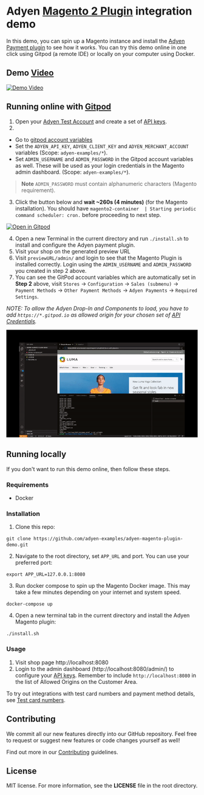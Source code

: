 # Adyen [Magento 2 Plugin](https://docs.adyen.com/plugins/magento-2) integration demo

In this demo, you can spin up a Magento instance and install the [Adyen Payment plugin](https://marketplace.magento.com/adyen-module-payment.html) to see how it works. You can try this demo online in one click using Gitpod (a remote IDE) or locally on your computer using Docker.

## Demo [Video](https://youtu.be/taqI7cp7OmM)
[![Demo Video](https://img.youtube.com/vi/taqI7cp7OmM/sddefault.jpg)](https://youtu.be/taqI7cp7OmM)


## Running online with [Gitpod](https://gitpod.io/)

1. Open your [Adyen Test Account](https://ca-test.adyen.com/ca/ca/overview/default.shtml) and create a set of [API keys](https://docs.adyen.com/user-management/how-to-get-the-api-key).
2. 
 - Go to [gitpod account variables](https://gitpod.io/variables)
 - Set the `ADYEN_API_KEY`, `ADYEN_CLIENT_KEY` and `ADYEN_MERCHANT_ACCOUNT` variables (Scope: `adyen-examples/*`).
 - Set `ADMIN_USERNAME` and `ADMIN_PASSWORD` in the Gitpod account variables as well. These will be used as your login credentials in the Magento admin dashboard. (Scope: `adyen-examples/*`).
 > __Note__ `ADMIN_PASSWORD` must contain alphanumeric characters (Magento requirement).   
 
3. Click the button below and **wait ~260s (4 minutes)** (for the Magento installation). You should have `magento2-container  | Starting periodic command scheduler: cron.` before proceeding to next step.

[![Open in Gitpod](https://gitpod.io/button/open-in-gitpod.svg)](https://gitpod.io/#https://github.com/carlosperales95/magento-headless-demo/tree/develop/magento-backend)

4. Open a new Terminal in the current directory and run `./install.sh` to install and configure the Adyen payment plugin.
5. Visit your shop on the generated preview URL
6. Visit `previewURL/admin/` and login to see that the Magento Plugin is installed correctly.
Login using the `ADMIN_USERNAME` and `ADMIN_PASSWORD` you created in step 2 above.
7. You can see the GitPod account variables which are automatically set in **Step 2** above, visit `Stores` → `Configuration` → `Sales (submenu)` → `Payment Methods` → `Other Payment Methods` → `Adyen Payments` → `Required Settings`.

_NOTE: To allow the Adyen Drop-In and Components to load, you have to add `https://*.gitpod.io` as allowed origin for your chosen set of [API Credentials](https://ca-test.adyen.com/ca/ca/config/api_credentials_new.shtml)._

![Checkout demo](public/images/demo.gif)

## Running locally

If you don't want to run this demo online, then follow these steps.

### Requirements

* Docker

### Installation

1. Clone this repo:

```
git clone https://github.com/adyen-examples/adyen-magento-plugin-demo.git
```

2. Navigate to the root directory, set `APP_URL` and port. You can use your preferred port:

```
export APP_URL=127.0.0.1:8080
```

3. Run docker compose to spin up the Magento Docker image. This may take a few minutes depending on your internet and system speed.

```
docker-compose up
```

4. Open a new terminal tab in the current directory and install the Adyen Magento plugin:

```
./install.sh
```

### Usage

1. Visit shop page http://localhost:8080
2. Login to the admin dashboard (http://localhost:8080/admin/) to configure your [API keys](https://docs.adyen.com/user-management/how-to-get-the-api-key). 
Remember to include `http://localhost:8080` in the list of Allowed Origins on the Customer Area.

To try out integrations with test card numbers and payment method details, see [Test card numbers](https://docs.adyen.com/development-resources/test-cards/test-card-numbers).

## Contributing

We commit all our new features directly into our GitHub repository. Feel free to request or suggest new features or code changes yourself as well!

Find out more in our [Contributing](https://github.com/adyen-examples/.github/blob/main/CONTRIBUTING.md) guidelines.

## License

MIT license. For more information, see the **LICENSE** file in the root directory.
